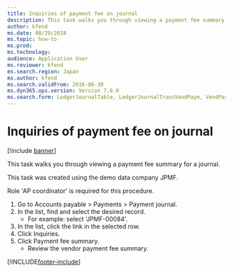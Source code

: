```yaml
---
title: Inquiries of payment fee on journal
description: This task walks you through viewing a payment fee summary for a journal.
author: kfend
ms.date: 08/29/2018
ms.topic: how-to
ms.prod: 
ms.technology: 
audience: Application User
ms.reviewer: kfend
ms.search.region: Japan
ms.author: kfend
ms.search.validFrom: 2016-06-30
ms.dyn365.ops.version: Version 7.0.0
ms.search.form: LedgerJournalTable, LedgerJournalTransVendPaym, VendPaymentFeeSummary_JP
---
```

# Inquiries of payment fee on journal

[!include [banner](../../includes/banner.md)]

This task walks you through viewing a payment fee summary for a journal. 



This task was created using the demo data company JPMF.



Role 'AP coordinator' is required for this procedure.

1. Go to Accounts payable > Payments > Payment journal.
2. In the list, find and select the desired record.
    * For example: select 'JPMF-00084'.  
3. In the list, click the link in the selected row.
4. Click Inquiries.
5. Click Payment fee summary.
    * Review the vendor payment fee summary.  



[!INCLUDE[footer-include](../../../includes/footer-banner.md)]
